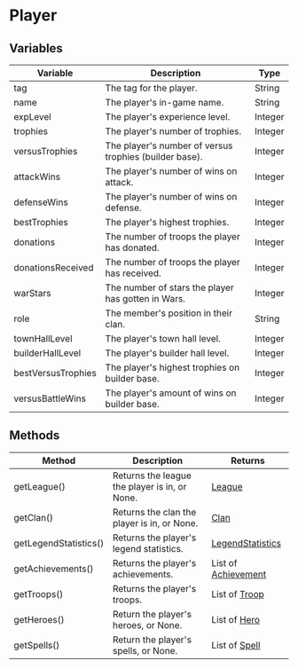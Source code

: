 # Player

## Variables
| Variable | Description | Type |
|----------|-------------|------|
| tag | The tag for the player. | String |
| name | The player's in-game name. | String |
| expLevel | The player's experience level. | Integer |
| trophies | The player's number of trophies. | Integer |
| versusTrophies | The player's number of versus trophies (builder base). | Integer |
| attackWins | The player's number of wins on attack. | Integer |
| defenseWins | The player's number of wins on defense. | Integer |
| bestTrophies | The player's highest trophies. | Integer |
| donations | The number of troops the player has donated. | Integer |
| donationsReceived | The number of troops the player has received. | Integer |
| warStars | The number of stars the player has gotten in Wars. | Integer |
| role | The member's position in their clan. | String |
| townHallLevel | The player's town hall level. | Integer |
| builderHallLevel | The player's builder hall level. | Integer |
| bestVersusTrophies | The player's highest trophies on builder base. | Integer |
| versusBattleWins | The player's amount of wins on builder base. | Integer |

## Methods
| Method | Description | Returns |
|--------|-------------|---------|
| getLeague() | Returns the league the player is in, or None. | [League](https://github.com/cree-py/cocasync/blob/master/documentation/LEAGUE.md) |
| getClan() | Returns the clan the player is in, or None. | [Clan](https://github.com/cree-py/cocasync/blob/master/documentation/CLAN.md) |
| getLegendStatistics() | Returns the player's legend statistics. | [LegendStatistics](https://github.com/cree-py/cocasync/blob/master/documentation/LEGENDSTATISTICS.md) |
| getAchievements() | Returns the player's achievements. | List of [Achievement](https://github.com/cree-py/cocasync/blob/master/documentation/ACHIEVEMENT.md) |
| getTroops() | Returns the player's troops. | List of [Troop](https://github.com/cree-py/cocasync/blob/master/documentation/TROOP.md) |
| getHeroes() | Return the player's heroes, or None. | List of [Hero](https://github.com/cree-py/cocasync/blob/master/documentation/HERO.md) |
| getSpells() | Return the player's spells, or None. | List of [Spell](https://github.com/cree-py/cocasync/blob/master/documentation/SPELL.md)
